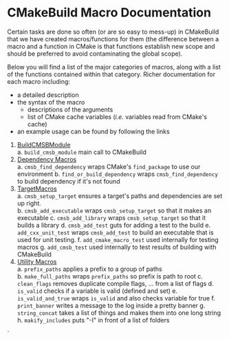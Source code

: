 CMakeBuild Macro Documentation
================================

Certain tasks are done so often (or are so easy to mess-up) in CMakeBuild that
we have created macros/functions for them (the difference between a macro and a
function in CMake is that functions establish new scope and should be 
preferred to avoid contaminating the global scope).

Below you will find a list of the major categories of macros, along with a 
list of the functions contained within that category.  Richer documentation for 
each macro including:
- a detailed description 
- the syntax of the macro 
  - descriptions of the arguments
  - list of CMake cache variables (*i.e.* variables read from CMake's cache) 
- an example usage
can be found by following the links

1. [BuildCMSBModule](BuildCMSBModule.md)  
   a. `build_cmsb_module` main call to CMakeBuild  
1. [Dependency Macros](DependencyMacros.md)    
   a. `cmsb_find_dependency` wraps CMake's `find_package` to use our environment
   b. `find_or_build_dependency` wraps `cmsb_find_dependency` to build dependency if
      it's not found   
2. [TargetMacros](TargetMacros.md)  
   a. `cmsb_setup_target` ensures a target's paths and dependencies are set
      up right.  
   b. `cmsb_add_executable` wraps `cmsb_setup_target` so that it makes
      an executable
   c. `cmsb_add_library` wraps `cmsb_setup_target` so that it builds a
      library 
   d. `cmsb_add_test` guts for adding a test to the build
   e. `add_cxx_unit_test` wraps `cmsb_add_test` to build an 
   executable that is used for unit testing.
   f. `add_cmake_macro_test` used internally for testing macros
   g. `add_cmsb_test` used internally to test results of building with
       CMakeBuild
2. [Utility Macros](UtiltityMacros.md)    
   a. `prefix_paths` applies a prefix to a group of paths   
   b. `make_full_paths` wraps `prefix_paths` so prefix is path to root
   c. `clean_flags` removes duplicate compile flags, ... from a list of flags
   d. `is_valid` checks if a variable is valid (defined and set)
   e. `is_valid_and_true` wraps `is_valid` and also checks variable for true
   f. `print_banner` writes a message to the log inside a pretty banner
   g. `string_concat` takes a list of things and makes them into one long string
   h. `makify_includes` puts "-I" in front of a list of folders


`

